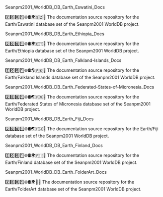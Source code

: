 
Seanpm2001_WorldDB_DB_Earth_Eswatini_Docs

2️⃣️0️⃣️0️⃣️1️⃣️🌐️🛢️🌍️🇸🇿️📖️ The documentation source repository for the Earth/Eswatini database set of the Seanpm2001 WorldDB project. 

Seanpm2001_WorldDB_DB_Earth_Ethiopia_Docs

2️⃣️0️⃣️0️⃣️1️⃣️🌐️🛢️🌍️🇪🇹️📖️ The documentation source repository for the Earth/Ethiopia database set of the Seanpm2001 WorldDB project. 

Seanpm2001_WorldDB_DB_Earth_Falkland-Islands_Docs

2️⃣️0️⃣️0️⃣️1️⃣️🌐️🛢️🌎️🇫🇰️📖️ The documentation source repository for the Earth/Falkland Islands database set of the Seanpm2001 WorldDB project. 

Seanpm2001_WorldDB_DB_Earth_Federated-States-of-Micronesia_Docs

2️⃣️0️⃣️0️⃣️1️⃣️🌐️🛢️🌏️🇫🇲️📖️ The documentation source repository for the Earth/Federated States of Micronesia database set of the Seanpm2001 WorldDB project. 

Seanpm2001_WorldDB_DB_Earth_Fiji_Docs

2️⃣️0️⃣️0️⃣️1️⃣️🌐️🛢️🌏️🇫🇯️📖️ The documentation source repository for the Earth/Fiji database set of the Seanpm2001 WorldDB project. 

Seanpm2001_WorldDB_DB_Earth_Finland_Docs

2️⃣️0️⃣️0️⃣️1️⃣️🌐️🛢️🌍️🇫🇮️📖️ The documentation source repository for the Earth/Finland database set of the Seanpm2001 WorldDB project. 

Seanpm2001_WorldDB_DB_Earth_FolderArt_Docs

2️⃣️0️⃣️0️⃣️1️⃣️🌐️🛢️🌍️📂️📖️ The documentation source repository for the Earth/FolderArt database set of the Seanpm2001 WorldDB project. 

